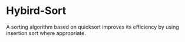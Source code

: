 # Hybird-Sort

A sorting algorithm based on quicksort improves its efficiency by using insertion sort where appropriate. 
